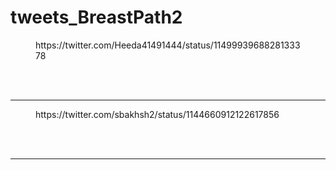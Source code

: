 # tweets_BreastPath2


<figure class="wp-block-embed-twitter wp-block-embed is-type-rich">
<div class="wp-block-embed__wrapper">
https://twitter.com/Heeda41491444/status/1149993968828133378</div></figure>
<br>
<br>
<hr>

<figure class="wp-block-embed-twitter wp-block-embed is-type-rich">
<div class="wp-block-embed__wrapper">
https://twitter.com/sbakhsh2/status/1144660912122617856</div></figure>
<br>
<br>
<hr>
